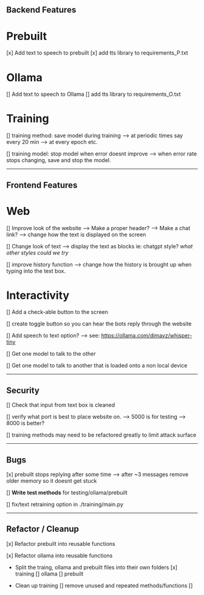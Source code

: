## Backend Features

# Prebuilt
[x] Add text to speech to prebuilt
[x] add tts library to requirements_P.txt

# Ollama
[] Add text to speech to Ollama
[] add tts library to requirements_O.txt

# Training
[] training method: save model during training 
--> at periodic times say every 20 min 
--> at every epoch etc.

[] training model: stop model when error doesnt improve
--> when error rate stops changing, save and stop the model.



---------------------------------------------------------------
## Frontend Features

# Web

[] Improve look of the website
--> Make a proper header?
--> Make a chat link? 
--> change how the text is displayed on the screen

[] Change look of text
--> display the text as blocks ie: chatgpt style?
    *what other styles could we try*

[] improve history function
--> change how the history is brought up when typing into the text box.

# Interactivity

[] Add a check-able button to the screen

[] create toggle button so you can hear the bots reply through the website

[] Add speech to text option?
--> see: https://ollama.com/dimavz/whisper-tiny

[] Get one model to talk to the other

[] Get one model to talk to another that is loaded onto a non local device


---------------------------------------------------------------
## Security

[] Check that input from text box is cleaned

[] verify what port is best to place website on.
--> 5000 is for testing
--> 8000 is better?

[] training methods may need to be refactored greatly to limit attack surface

---------------------------------------------------------------
## Bugs

[x] prebuilt stops replying after some time
--> after ~3 messages remove older memory so it doesnt get stuck

[] **Write test methods** for testing/ollama/prebuilt


[] fix/text retraining option in ./training/main.py



---------------------------------------------------------------
## Refactor / Cleanup

[x] Refactor prebuilt into reusable functions  

[x] Refactor ollama into reusable functions

- Split the traing, ollama and prebuilt files into their own folders
[x] training
[] ollama
[] prebuilt

- Clean up training
[] remove unused and repeated methods/functions
[] 


